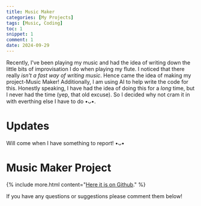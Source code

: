 ```yaml
---
title: Music Maker 
categories: [My Projects]
tags: [Music, Coding]
toc: 1
snippet: 1
comment: 1
date: 2024-09-29
---
```

Recently, I've been playing my music and had the idea of writing down the little bits of improvisation I do when playing my flute. I noticed that there really *isn't a fast way of writing music*. Hence came the idea of making my project-Music Maker! Additionally, I am using AI to help write the code for this. Honestly speaking, I have had the idea of doing this for a  *long* time, but I never had the time (yep, that old excuse). So I decided why not cram it in with everthing else I have to do •ᴗ•. 

# Updates
Will come when I have something to report! •ᴗ•

# Music Maker Project
{% include more.html content="[Here it is on Github](https://github.com/Aa-Mathelete/musicmaker)." %}

If you have any questions or suggestions please comment them below! 
